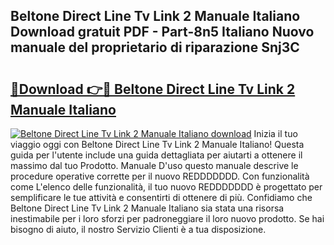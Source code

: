 ## Beltone Direct Line Tv Link 2 Manuale Italiano Download gratuit PDF - Part-8n5 Italiano Nuovo manuale del proprietario di riparazione Snj3C

# <h2><a href="http://df9gmrd.blite.top/?on=Beltone+Direct+Line+Tv+Link+2+Manuale+Italiano">🔗Download 👉🔴 Beltone Direct Line Tv Link 2 Manuale Italiano</a></h2>

[![Beltone Direct Line Tv Link 2 Manuale Italiano download](https://i.imgur.com/lujVjoI.png)](http://df9gmrd.blite.top/?on=Beltone+Direct+Line+Tv+Link+2+Manuale+Italiano)
Inizia il tuo viaggio oggi con Beltone Direct Line Tv Link 2 Manuale Italiano! Questa guida per l'utente include una guida dettagliata per aiutarti a ottenere il massimo dal tuo Prodotto. Manuale D'uso questo manuale descrive le procedure operative corrette per il nuovo REDDDDDDD. Con funzionalità come L'elenco delle funzionalità, il tuo nuovo REDDDDDDD è progettato per semplificare le tue attività e consentirti di ottenere di più. Confidiamo che Beltone Direct Line Tv Link 2 Manuale Italiano sia stata una risorsa inestimabile per i loro sforzi per padroneggiare il loro nuovo prodotto. Se hai bisogno di aiuto, il nostro Servizio Clienti è a tua disposizione.
